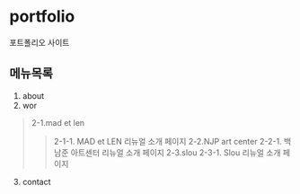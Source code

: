 # portfolio
포트폴리오 사이트

## 메뉴목록
1. about
2. wor
>2-1.mad et len
>>2-1-1. MAD et LEN 리뉴얼 소개 페이지
>2-2.NJP art center
>>2-2-1. 백남준 아트센터 리뉴얼 소개 페이지
>2-3.slou
>>2-3-1. Slou 리뉴얼 소개 페이지
3. contact
